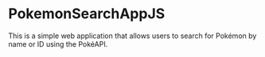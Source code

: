 # PokemonSearchAppJS
This is a simple web application that allows users to search for Pokémon by name or ID using the PokéAPI.
